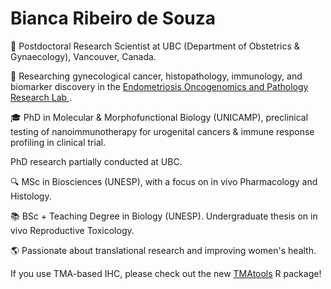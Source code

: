# Bianca Ribeiro de Souza

🔬 Postdoctoral Research Scientist at UBC (Department of Obstetrics & Gynaecology), Vancouver, Canada.

🧬 Researching gynecological cancer, histopathology, immunology, and biomarker discovery in the [Endometriosis Oncogenomics and Pathology Research Lab
](https://www.edgeresearch.ca/bianca).

🎓 PhD in Molecular & Morphofunctional Biology (UNICAMP), preclinical testing of nanoimmunotherapy for urogenital cancers & immune response profiling in clinical trial.

PhD research partially conducted at UBC.

🔍 MSc in Biosciences (UNESP), with a focus on in vivo Pharmacology and Histology.

📚 BSc + Teaching Degree in Biology (UNESP). Undergraduate thesis on in vivo Reproductive Toxicology.

🌎 Passionate about translational research and improving women's health.

If you use TMA-based IHC, please check out the new [TMAtools](https://edgeresearch-ca.github.io/TMAtools/) R package!

